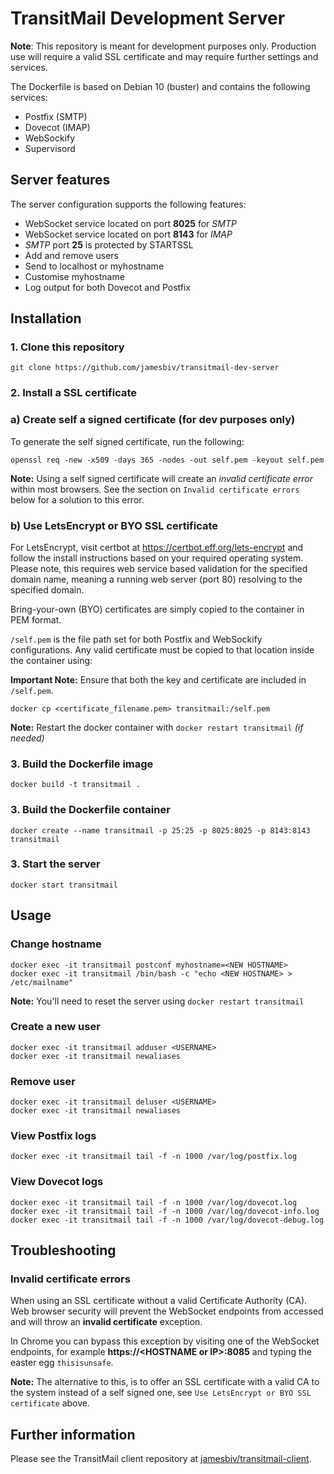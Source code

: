 # TransitMail Development Server

<b>Note</b>: This repository is meant for development purposes only. Production use will require a valid SSL certificate and may require further settings and services.

The Dockerfile is based on Debian 10 (buster) and contains the following services:

<ul>
<li>Postfix (SMTP)</li>
<li>Dovecot (IMAP)</li>
<li>WebSockify</li>
<li>Supervisord</li>
</ul>

## Server features

The server configuration supports the following features:

<ul>
<li>WebSocket service located on port <b>8025</b> for <i>SMTP</i></li>
<li>WebSocket service located on port <b>8143</b> for <i>IMAP</i></li>
<li><i>SMTP</i> port <b>25</b> is protected by STARTSSL</li>
<li>Add and remove users</li>
<li>Send to localhost or myhostname</li>
<li>Customise myhostname</li>
<li>Log output for both Dovecot and Postfix</li>
</ul>

## Installation

### 1. Clone this repository

```
git clone https://github.com/jamesbiv/transitmail-dev-server
```

### 2. Install a SSL certificate

### a) Create self a signed certificate (for dev purposes only)

To generate the self signed certificate, run the following:

```
openssl req -new -x509 -days 365 -nodes -out self.pem -keyout self.pem
```

<b>Note:</b> Using a self signed certificate will create an <i>invalid certificate error</i> within most browsers. See the section on `Invalid certificate errors` below for a solution to this error.

### b) Use LetsEncrypt or BYO SSL certificate

For LetsEncrypt, visit certbot at https://certbot.eff.org/lets-encrypt and follow the install instructions based on your required operating system. Please note, this requires web service based validation for the specified domain name, meaning a running web server (port 80) resolving to the specified domain.

Bring-your-own (BYO) certificates are simply copied to the container in PEM format.

`/self.pem` is the file path set for both Postfix and WebSockify configurations. Any valid certificate must be copied to that location inside the container using: 

<b>Important Note:</b> Ensure that both the key and certificate are included in `/self.pem`.

```
docker cp <certificate_filename.pem> transitmail:/self.pem
```

<b>Note:</b> Restart the docker container with `docker restart transitmail` <i>(if needed)</i>

### 3. Build the Dockerfile image

```
docker build -t transitmail .
```

### 3. Build the Dockerfile container

```
docker create --name transitmail -p 25:25 -p 8025:8025 -p 8143:8143 transitmail
```

### 3. Start the server

```
docker start transitmail
```

## Usage

### Change hostname

```
docker exec -it transitmail postconf myhostname=<NEW HOSTNAME>
docker exec -it transitmail /bin/bash -c "echo <NEW HOSTNAME> > /etc/mailname"
```

<b>Note:</b> You'll need to reset the server using `docker restart transitmail`

### Create a new user

```
docker exec -it transitmail adduser <USERNAME>
docker exec -it transitmail newaliases
```

### Remove user

```
docker exec -it transitmail deluser <USERNAME>
docker exec -it transitmail newaliases
```

### View Postfix logs

```
docker exec -it transitmail tail -f -n 1000 /var/log/postfix.log
```

### View Dovecot logs

```
docker exec -it transitmail tail -f -n 1000 /var/log/dovecot.log
docker exec -it transitmail tail -f -n 1000 /var/log/dovecot-info.log
docker exec -it transitmail tail -f -n 1000 /var/log/dovecot-debug.log
```

## Troubleshooting

### Invalid certificate errors

When using an SSL certificate without a valid Certificate Authority (CA). Web browser security will prevent the WebSocket endpoints from accessed and will throw an <b>invalid certificate</b> exception.

In Chrome you can bypass this exception by visiting one of the WebSocket endpoints, for example <b>https://\<HOSTNAME or IP\>:8085</b> and typing the easter egg `thisisunsafe`.

<b>Note:</b> The alternative to this, is to offer an SSL certificate with a valid CA to the system instead of a self signed one, see `Use LetsEncrypt or BYO SSL certificate` above.

## Further information

Please see the TransitMail client repository at [jamesbiv/transitmail-client](https://github.com/jamesbiv/transitmail-client).
